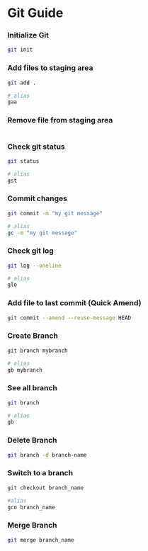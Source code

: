 # Git Guide



### Initialize Git

```bash
git init
```



### Add files to staging area

```bash
git add . 

# alias
gaa
```



### Remove file from staging area

````bash

````





### Check git status

```bash
git status

# alias
gst
```



### Commit changes

```bash
git commit -m "my git message"

# alias
gc -m "my git message"
```



### Check git log

```bash
git log --oneline

# alias
glo
```



### Add file to last commit (Quick Amend)

```bash
git commit --amend --reuse-message HEAD
```



### Create Branch

```bash
git branch mybranch

# alias
gb mybranch
```



### See all branch

```bash
git branch

# alias
gb
```



### Delete Branch

```bash
git branch -d branch-name
```





### Switch to a branch

```bash
git checkout branch_name

#alias
gco branch_name
```



### Merge Branch

````bash
git merge branch_name
````



